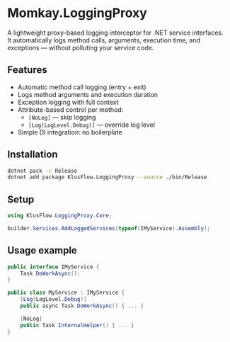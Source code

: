 # Momkay.LoggingProxy

A lightweight proxy-based logging interceptor for .NET service interfaces.  
It automatically logs method calls, arguments, execution time, and exceptions — without polluting your service code.

## Features

- Automatic method call logging (entry + exit)
- Logs method arguments and execution duration
- Exception logging with full context
- Attribute-based control per method:
  - `[NoLog]` — skip logging
  - `[Log(LogLevel.Debug)]` — override log level
- Simple DI integration: no boilerplate

## Installation

```bash
dotnet pack -c Release
dotnet add package KlusFlow.LoggingProxy --source ./bin/Release
```
## Setup
```Program.cs
using KlusFlow.LoggingProxy.Core;

builder.Services.AddLoggedServices(typeof(IMyService).Assembly);
```
## Usage example
```IMyService.cs
public interface IMyService {
    Task DoWorkAsync();
}

public class MyService : IMyService {
    [Log(LogLevel.Debug)]
    public async Task DoWorkAsync() { ... }

    [NoLog]
    public Task InternalHelper() { ... }
}
```
